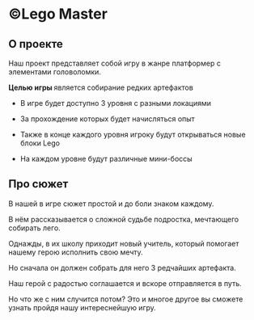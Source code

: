 # ©Lego Master
## О проекте 
<p>Наш проект представляет собой игру в жанре платформер с элементами головоломки.</p>
<p> <strong>Целью игры </strong> является собирание редких артефактов</p>

- В игре будет доступно 3 уровня с разными локациями

- За прохождение которых будет начисляться опыт
- Также в конце каждого уровня игроку будут открываться новые блоки Lego
- На каждом уровне будут различные мини-боссы

## Про сюжет

В нашей в игре сюжет простой и до боли знаком каждому.

В нём рассказывается о сложной судьбе подростка, мечтающего собирать лего.

Однажды, в их школу приходит новый учитель, который помогает нашему герою исполнить свою мечту.

Но сначала он должен собрать для него 3 редчайших артефакта.

Наш герой с радостью соглашается и вскоре отправляется в путь.

Но что же с ним случится потом? Это и многое другое вы сможете узнать пройдя нашу интереснейшую игру.


